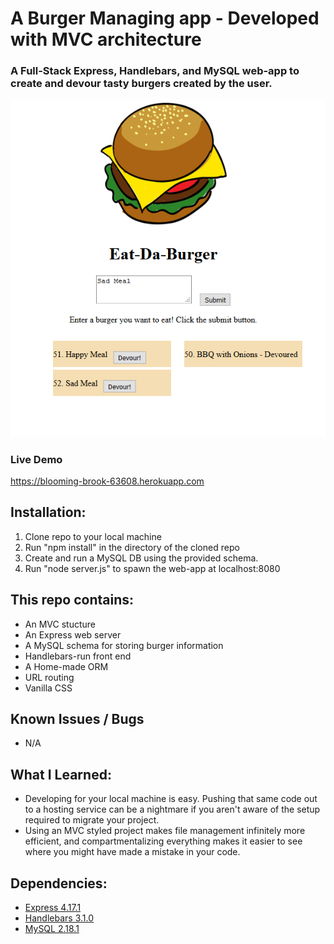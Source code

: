 # A Burger Managing app - Developed with MVC architecture

### A Full-Stack Express, Handlebars, and MySQL web-app to create and devour tasty burgers created by the user.
![bannerPic](bannerPic.PNG)

### Live Demo
https://blooming-brook-63608.herokuapp.com

## Installation:
1. Clone repo to your local machine
2. Run "npm install" in the directory of the cloned repo
3. Create and run a MySQL DB using the provided schema.
4. Run "node server.js" to spawn the web-app at localhost:8080

## This repo contains:
* An MVC stucture
* An Express web server
* A MySQL schema for storing burger information
* Handlebars-run front end
* A Home-made ORM 
* URL routing 
* Vanilla CSS 

## Known Issues / Bugs
* N/A

## What I Learned:
* Developing for your local machine is easy. Pushing that same code out to a hosting service can be a nightmare if you aren't aware of the setup required to migrate your project.
* Using an MVC styled project makes file management infinitely more efficient, and compartmentalizing everything makes it easier to see where you might have made a mistake in your code.

## Dependencies:
* [Express 4.17.1](https://www.npmjs.com/package/express)
* [Handlebars 3.1.0](https://www.npmjs.com/package/handlebars)
* [MySQL 2.18.1](https://www.npmjs.com/package/mysql)



